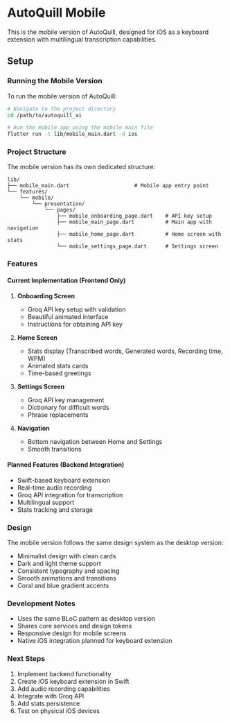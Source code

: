 # AutoQuill Mobile

This is the mobile version of AutoQuill, designed for iOS as a keyboard extension with multilingual transcription capabilities.

## Setup

### Running the Mobile Version

To run the mobile version of AutoQuill:

```bash
# Navigate to the project directory
cd /path/to/autoquill_ai

# Run the mobile app using the mobile main file
flutter run -t lib/mobile_main.dart -d ios
```

### Project Structure

The mobile version has its own dedicated structure:

```
lib/
├── mobile_main.dart                     # Mobile app entry point
└── features/
    └── mobile/
        └── presentation/
            └── pages/
                ├── mobile_onboarding_page.dart    # API key setup
                ├── mobile_main_page.dart          # Main app with navigation
                ├── mobile_home_page.dart          # Home screen with stats
                └── mobile_settings_page.dart      # Settings screen
```

### Features

#### Current Implementation (Frontend Only)

1. **Onboarding Screen**
   - Groq API key setup with validation
   - Beautiful animated interface
   - Instructions for obtaining API key

2. **Home Screen**
   - Stats display (Transcribed words, Generated words, Recording time, WPM)
   - Animated stats cards
   - Time-based greetings

3. **Settings Screen**
   - Groq API key management
   - Dictionary for difficult words
   - Phrase replacements

4. **Navigation**
   - Bottom navigation between Home and Settings
   - Smooth transitions

#### Planned Features (Backend Integration)

- Swift-based keyboard extension
- Real-time audio recording
- Groq API integration for transcription
- Multilingual support
- Stats tracking and storage

### Design

The mobile version follows the same design system as the desktop version:
- Minimalist design with clean cards
- Dark and light theme support
- Consistent typography and spacing
- Smooth animations and transitions
- Coral and blue gradient accents

### Development Notes

- Uses the same BLoC pattern as desktop version
- Shares core services and design tokens
- Responsive design for mobile screens
- Native iOS integration planned for keyboard extension

### Next Steps

1. Implement backend functionality
2. Create iOS keyboard extension in Swift
3. Add audio recording capabilities
4. Integrate with Groq API
5. Add stats persistence
6. Test on physical iOS devices 